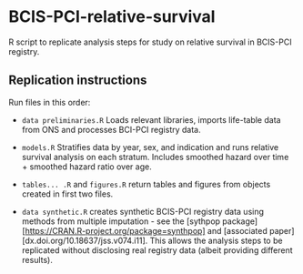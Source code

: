# BCIS-PCI-relative-survival

R script to replicate analysis steps for study on relative survival in BCIS-PCI registry. 

## Replication instructions

Run files in this order:
- `data preliminaries.R` Loads relevant libraries, imports life-table data from ONS and processes BCI-PCI registry data.
- `models.R` Stratifies data by year, sex, and indication and runs relative survival analysis on each stratum. Includes smoothed hazard over time  + smoothed hazard ratio over age.
- `tables... .R` and `figures.R` return tables and figures from objects created in first two files.

- `data synthetic.R` creates synthetic BCIS-PCI registry data using methods from multiple imputation - see the [sythpop package][https://CRAN.R-project.org/package=synthpop] and [associated paper][dx.doi.org/10.18637/jss.v074.i11]. This allows the analysis steps to be replicated without disclosing real registry data (albeit providing different results).
